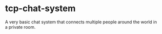 # tcp-chat-system
A very basic chat system that connects multiple people around the world in a private room.
